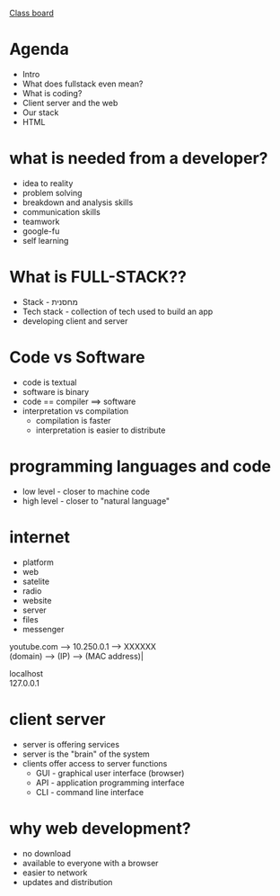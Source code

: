 [Class board](https://excalidraw.com/#json=svuMyjtbuDsuPNxsOWljN,PwT2C2VWm0IEgAihiWBDEQ)

# Agenda
* Intro
* What does fullstack even mean?
* What is coding?
* Client server and the web
* Our stack
* HTML




# what is needed from a developer?
* idea to reality
* problem solving
* breakdown and analysis skills
* communication skills
* teamwork
* google-fu
* self learning

# What is FULL-STACK??
* Stack - מחסנית
* Tech stack - collection of tech used to build an app
* developing client and server

# Code vs Software
* code is textual
* software is binary
* code == compiler ==> software
* interpretation vs compilation
    * compilation is faster
    * interpretation is easier to distribute

# programming languages and code
* low level - closer to machine code
* high level - closer to "natural language"






# internet
* platform
* web
* satelite
* radio
* website
* server
* files
* messenger

youtube.com --> 10.250.0.1 --> XXXXXX  
(domain)    -->    (IP)    --> (MAC address)|

localhost  
127.0.0.1


# client server
* server is offering services
* server is the "brain" of the system
* clients offer access to server functions
    * GUI - graphical user interface (browser)
    * API - application programming interface
    * CLI - command line interface

# why web development?
* no download
* available to everyone with a browser
* easier to network
* updates and distribution